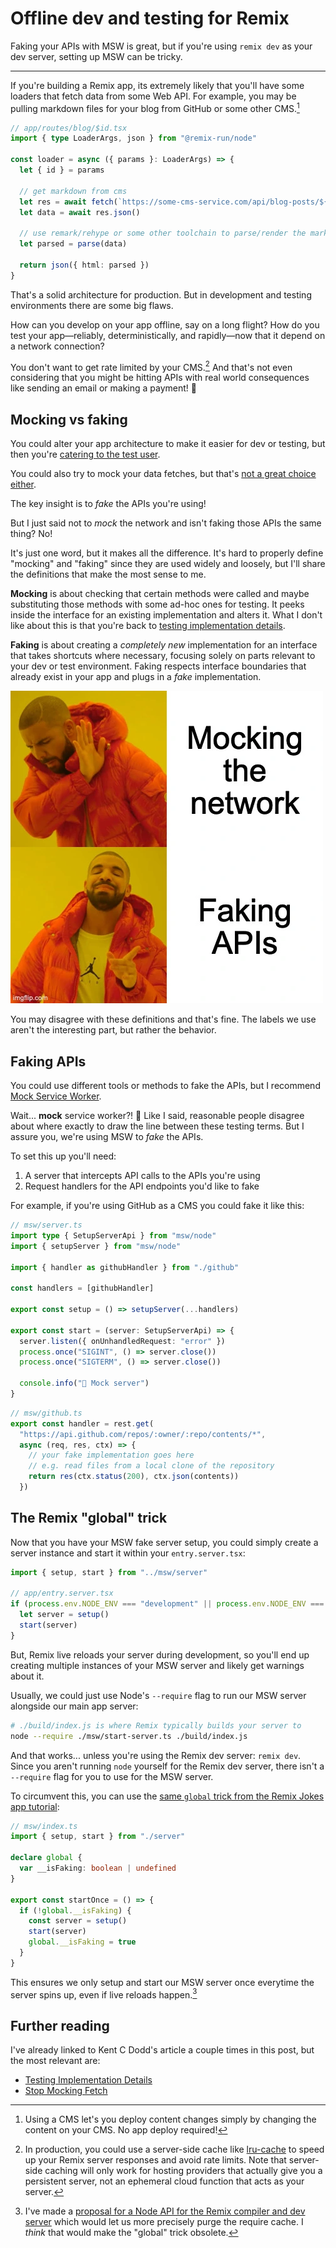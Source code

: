 # Offline dev and testing for Remix

Faking your APIs with MSW is great, but if you're using `remix dev` as your dev server, setting up MSW can be tricky.

---

If you're building a Remix app, its extremely likely that you'll have some loaders that fetch data from some Web API.
For example, you may be pulling markdown files for your blog from GitHub or some other CMS.[^cms]

```ts
// app/routes/blog/$id.tsx
import { type LoaderArgs, json } from "@remix-run/node"

const loader = async ({ params }: LoaderArgs) => {
  let { id } = params

  // get markdown from cms
  let res = await fetch(`https://some-cms-service.com/api/blog-posts/${id}`)
  let data = await res.json()

  // use remark/rehype or some other toolchain to parse/render the markdown
  let parsed = parse(data)

  return json({ html: parsed })
}
```

[^cms]: Using a CMS let's you deploy content changes simply by changing the content on your CMS. No app deploy required!

That's a solid architecture for production.
But in development and testing environments there are some big flaws.

How can you develop on your app offline, say on a long flight?
How do you test your app—reliably, deterministically, and rapidly—now that it depend on a network connection?

You don't want to get rate limited by your CMS.[^server-side-cache]
And that's not even considering that you might be hitting APIs with real world consequences like sending an email or making a payment! 😬

[^server-side-cache]: In production, you could use a server-side cache like [lru-cache](https://www.npmjs.com/package/lru-cache) to speed up your Remix server responses and avoid rate limits. Note that server-side caching will only work for hosting providers that actually give you a persistent server, not an ephemeral cloud function that acts as your server.

## Mocking vs faking

You could alter your app architecture to make it easier for dev or testing, but then you're [catering to the test user](https://kentcdodds.com/blog/testing-implementation-details).

You could also try to mock your data fetches, but that's [not a great choice either](https://kentcdodds.com/blog/stop-mocking-fetch).

The key insight is to _fake_ the APIs you're using!

But I just said not to _mock_ the network and isn't faking those APIs the same thing?
No!

It's just one word, but it makes all the difference.
It's hard to properly define "mocking" and "faking" since they are used widely and loosely, but I'll share the definitions that make the most sense to me.

**Mocking** is about checking that certain methods were called and maybe substituting those methods with some ad-hoc ones for testing.
It peeks inside the interface for an existing implementation and alters it.
What I don't like about this is that you're back to [testing implementation details](https://kentcdodds.com/blog/testing-implementation-details).

**Faking** is about creating a _completely new_ implementation for an interface that takes shortcuts where necessary, focusing solely on parts relevant to your dev or test environment.
Faking respects interface boundaries that already exist in your app and plugs in a _fake_ implementation.

<img src="./images/mocking_vs_faking_meme.webp">

You may disagree with these definitions and that's fine.
The labels we use aren't the interesting part, but rather the behavior.

## Faking APIs

You could use different tools or methods to fake the APIs, but I recommend [Mock Service Worker](https://mswjs.io/).

Wait... **mock** service worker?! 🤦
Like I said, reasonable people disagree about where exactly to draw the line between these testing terms.
But I assure you, we're using MSW to _fake_ the APIs.

To set this up you'll need:
1. A server that intercepts API calls to the APIs you're using
2. Request handlers for the API endpoints you'd like to fake

For example, if you're using GitHub as a CMS you could fake it like this:

```ts
// msw/server.ts
import type { SetupServerApi } from "msw/node"
import { setupServer } from "msw/node"

import { handler as githubHandler } from "./github"

const handlers = [githubHandler]

export const setup = () => setupServer(...handlers)

export const start = (server: SetupServerApi) => {
  server.listen({ onUnhandledRequest: "error" })
  process.once("SIGINT", () => server.close())
  process.once("SIGTERM", () => server.close())

  console.info("🔶 Mock server")
}
```

```ts
// msw/github.ts
export const handler = rest.get(
  "https://api.github.com/repos/:owner/:repo/contents/*",
  async (req, res, ctx) => {
    // your fake implementation goes here
    // e.g. read files from a local clone of the repository
    return res(ctx.status(200), ctx.json(contents))
  })
```

## The Remix "global" trick

Now that you have your MSW fake server setup, you could simply create a server instance and start it within your `entry.server.tsx`:

```ts
import { setup, start } from "../msw/server"

// app/entry.server.tsx
if (process.env.NODE_ENV === "development" || process.env.NODE_ENV === "test") {
  let server = setup()
  start(server)
}

```

But, Remix live reloads your server during development, so you'll end up creating multiple instances of your MSW server and likely get warnings about it.

Usually, we could just use Node's `--require` flag to run our MSW server alongside our main app server:

```sh
# ./build/index.js is where Remix typically builds your server to
node --require ./msw/start-server.ts ./build/index.js
```

And that works... unless you're using the Remix dev server: `remix dev`.
Since you aren't running `node` yourself for the Remix dev server, there isn't a `--require` flag for you to use for the MSW server.

To circumvent this, you can use the [same `global` trick from the Remix Jokes app tutorial](https://remix.run/docs/en/v1/tutorials/jokes#connect-to-the-database):

```ts
// msw/index.ts
import { setup, start } from "./server"

declare global {
  var __isFaking: boolean | undefined
}

export const startOnce = () => {
  if (!global.__isFaking) {
    const server = setup()
    start(server)
    global.__isFaking = true
  }
}
```

This ensures we only setup and start our MSW server once everytime the server spins up, even if live reloads happen.[^node-api-for-dev-server]

[^node-api-for-dev-server]: I've made a [proposal for a Node API for the Remix compiler and dev server](https://github.com/remix-run/remix/discussions/4547) which would let us more precisely purge the require cache. I _think_ that would make the "global" trick obsolete.

## Further reading

I've already linked to Kent C Dodd's article a couple times in this post, but the most relevant are:

- [Testing Implementation Details](https://kentcdodds.com/blog/testing-implementation-details)
- [Stop Mocking Fetch](https://kentcdodds.com/blog/stop-mocking-fetch)
